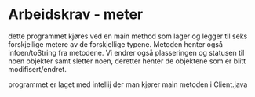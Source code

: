 # Arbeidskrav - meter

dette programmet kjøres ved en main method som lager og legger til seks
forskjellige metere av de forskjellige typene.
Metoden henter også infoen/toString fra metodene.
Vi endrer også plasseringen og statusen til noen objekter samt sletter noen,
deretter henter de objektene som er blitt modifisert/endret.

programmet er laget med intellij der man kjører main metoden i Client.java
